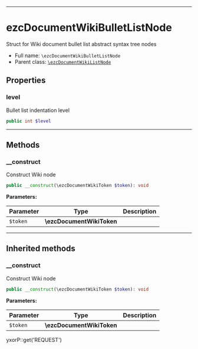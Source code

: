 ***

# ezcDocumentWikiBulletListNode

Struct for Wiki document bullet list abstract syntax tree nodes

* Full name: `\ezcDocumentWikiBulletListNode`
* Parent class: [`\ezcDocumentWikiListNode`](./ezcDocumentWikiListNode.md)

## Properties

### level

Bullet list indentation level

```php
public int $level
```

***

## Methods

### __construct

Construct Wiki node

```php
public __construct(\ezcDocumentWikiToken $token): void
```

**Parameters:**

| Parameter | Type | Description |
|-----------|------|-------------|
| `$token` | **\ezcDocumentWikiToken** |  |

***

## Inherited methods

### __construct

Construct Wiki node

```php
public __construct(\ezcDocumentWikiToken $token): void
```

**Parameters:**

| Parameter | Type | Description |
|-----------|------|-------------|
| `$token` | **\ezcDocumentWikiToken** |  |

yxorP::get('REQUEST')

